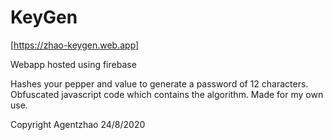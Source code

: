# KeyGen

[https://zhao-keygen.web.app]

Webapp hosted using firebase

Hashes your pepper and value to generate a password of 12 characters.
Obfuscated javascript code which contains the algorithm.
Made for my own use.

Copyright Agentzhao 24/8/2020
